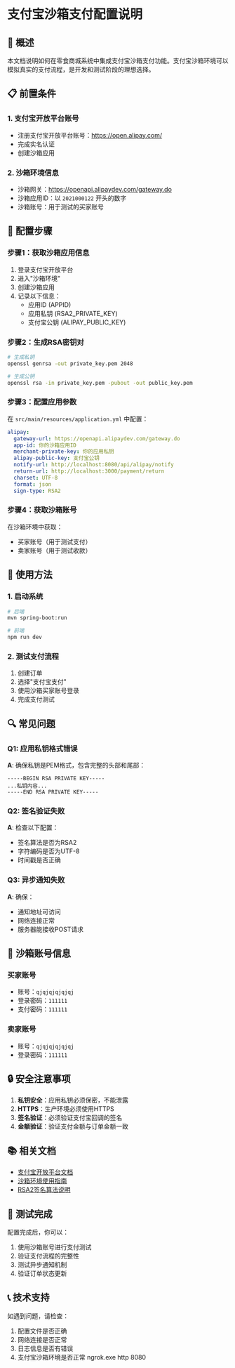 # 支付宝沙箱支付配置说明

## 🎯 概述

本文档说明如何在零食商城系统中集成支付宝沙箱支付功能。支付宝沙箱环境可以模拟真实的支付流程，是开发和测试阶段的理想选择。

## 📋 前置条件

### 1. 支付宝开放平台账号
- 注册支付宝开放平台账号：https://open.alipay.com/
- 完成实名认证
- 创建沙箱应用

### 2. 沙箱环境信息
- 沙箱网关：https://openapi.alipaydev.com/gateway.do
- 沙箱应用ID：以 `2021000122` 开头的数字
- 沙箱账号：用于测试的买家账号

## 🔧 配置步骤

### 步骤1：获取沙箱应用信息

1. 登录支付宝开放平台
2. 进入"沙箱环境"
3. 创建沙箱应用
4. 记录以下信息：
   - 应用ID (APPID)
   - 应用私钥 (RSA2_PRIVATE_KEY)
   - 支付宝公钥 (ALIPAY_PUBLIC_KEY)

### 步骤2：生成RSA密钥对

```bash
# 生成私钥
openssl genrsa -out private_key.pem 2048

# 生成公钥
openssl rsa -in private_key.pem -pubout -out public_key.pem
```

### 步骤3：配置应用参数

在 `src/main/resources/application.yml` 中配置：

```yaml
alipay:
  gateway-url: https://openapi.alipaydev.com/gateway.do
  app-id: 你的沙箱应用ID
  merchant-private-key: 你的应用私钥
  alipay-public-key: 支付宝公钥
  notify-url: http://localhost:8080/api/alipay/notify
  return-url: http://localhost:3000/payment/return
  charset: UTF-8
  format: json
  sign-type: RSA2
```

### 步骤4：获取沙箱账号

在沙箱环境中获取：
- 买家账号（用于测试支付）
- 卖家账号（用于测试收款）

## 🚀 使用方法

### 1. 启动系统
```bash
# 后端
mvn spring-boot:run

# 前端
npm run dev
```

### 2. 测试支付流程
1. 创建订单
2. 选择"支付宝支付"
3. 使用沙箱买家账号登录
4. 完成支付测试

## 🔍 常见问题

### Q1: 应用私钥格式错误
**A**: 确保私钥是PEM格式，包含完整的头部和尾部：
```
-----BEGIN RSA PRIVATE KEY-----
...私钥内容...
-----END RSA PRIVATE KEY-----
```

### Q2: 签名验证失败
**A**: 检查以下配置：
- 签名算法是否为RSA2
- 字符编码是否为UTF-8
- 时间戳是否正确

### Q3: 异步通知失败
**A**: 确保：
- 通知地址可访问
- 网络连接正常
- 服务器能接收POST请求

## 📱 沙箱账号信息

### 买家账号
- 账号：`qjqjqjqjqjqj`
- 登录密码：`111111`
- 支付密码：`111111`

### 卖家账号
- 账号：`qjqjqjqjqjqj`
- 登录密码：`111111`

## 🔒 安全注意事项

1. **私钥安全**：应用私钥必须保密，不能泄露
2. **HTTPS**：生产环境必须使用HTTPS
3. **签名验证**：必须验证支付宝回调的签名
4. **金额验证**：验证支付金额与订单金额一致

## 📚 相关文档

- [支付宝开放平台文档](https://opendocs.alipay.com/)
- [沙箱环境使用指南](https://opendocs.alipay.com/common/02kkv7)
- [RSA2签名算法说明](https://opendocs.alipay.com/common/02mse3)

## 🎉 测试完成

配置完成后，你可以：
1. 使用沙箱账号进行支付测试
2. 验证支付流程的完整性
3. 测试异步通知机制
4. 验证订单状态更新

## 📞 技术支持

如遇到问题，请检查：
1. 配置文件是否正确
2. 网络连接是否正常
3. 日志信息是否有错误
4. 支付宝沙箱环境是否正常
ngrok.exe http 8080